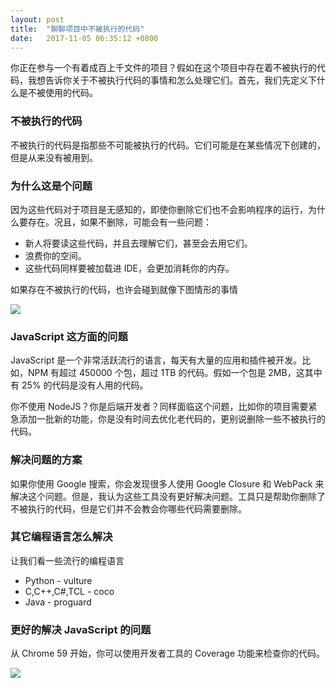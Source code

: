 ```yaml
---
layout: post
title:  "聊聊项目中不被执行的代码"
date:   2017-11-05 06:35:12 +0800
---
```

你正在参与一个有着成百上千文件的项目？假如在这个项目中存在着不被执行的代码，我想告诉你关于不被执行代码的事情和怎么处理它们。首先，我们先定义下什么是不被使用的代码。

### 不被执行的代码

不被执行的代码是指那些不可能被执行的代码。它们可能是在某些情况下创建的，但是从来没有被用到。

### 为什么这是个问题

因为这些代码对于项目是无感知的，即使你删除它们也不会影响程序的运行，为什么要存在。况且，如果不删除，可能会有一些问题：

* 新人将要读这些代码，并且去理解它们，甚至会去用它们。
* 浪费你的空间。
* 这些代码同样要被加载进 IDE，会更加消耗你的内存。

如果存在不被执行的代码，也许会碰到就像下图情形的事情

![](http://pic.zinaer.com/201711/dead_code.gif)

### JavaScript 这方面的问题

JavaScript 是一个非常活跃流行的语言，每天有大量的应用和插件被开发。比如，NPM 有超过 450000 个包，超过 1TB 的代码。假如一个包是 2MB，这其中有 25% 的代码是没有人用的代码。

你不使用 NodeJS？你是后端开发者？同样面临这个问题，比如你的项目需要紧急添加一批新的功能，你是没有时间去优化老代码的，更别说删除一些不被执行的代码。

### 解决问题的方案

如果你使用 Google 搜索，你会发现很多人使用 Google Closure 和 WebPack 来解决这个问题。但是，我认为这些工具没有更好解决问题。工具只是帮助你删除了不被执行的代码，但是它们并不会教会你哪些代码需要删除。

### 其它编程语言怎么解决

让我们看一些流行的编程语言

* Python - vulture
* C,C++,C#,TCL - coco
* Java - proguard

### 更好的解决 JavaScript 的问题

从 Chrome 59 开始，你可以使用开发者工具的 Coverage 功能来检查你的代码。

![](http://pic.zinaer.com/201711/coverage.png)




